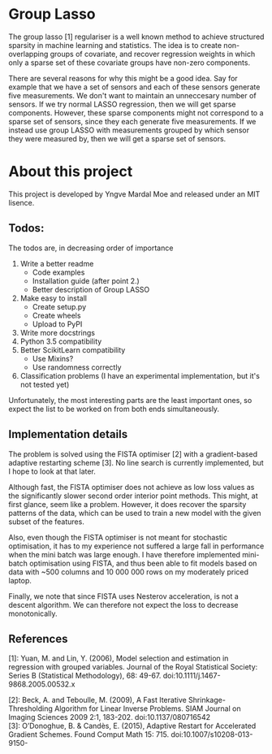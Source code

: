 # Group Lasso
The group lasso [1] regulariser is a well known method to achieve structured sparsity
in machine learning and statistics. The idea is to create non-overlapping groups of
covariate, and recover regression weights in which only a sparse set of these covariate
groups have non-zero components.

There are several reasons for why this might be a good idea. Say for example that we have
a set of sensors and each of these sensors generate five measurements. We don't want 
to maintain an unneccesary number of sensors. If we try normal LASSO regression, then
we will get sparse components. However, these sparse components might not correspond
to a sparse set of sensors, since they each generate five measurements. If we instead
use group LASSO with measurements grouped by which sensor they were measured by, then
we will get a sparse set of sensors.

# About this project
This project is developed by Yngve Mardal Moe and released under an MIT lisence.

## Todos:
The todos are, in decreasing order of importance

 1. Write a better readme
    - Code examples
    - Installation guide (after point 2.)
    - Better description of Group LASSO
 2. Make easy to install
    - Create setup.py
    - Create wheels
    - Upload to PyPI
 3. Write more docstrings
 4. Python 3.5 compatibility
 5. Better ScikitLearn compatibility
    - Use Mixins?
    - Use randomness correctly
 6. Classification problems (I have an experimental implementation, but it's not tested yet)

Unfortunately, the most interesting parts are the least important ones, so expect the list
to be worked on from both ends simultaneously.

## Implementation details
The problem is solved using the FISTA optimiser [2] with a gradient-based adaptive restarting scheme [3]. No line search is currently implemented, but I hope to look at that later.

Although fast, the FISTA optimiser does not achieve as low loss values as the significantly slower second order interior point methods. This might, at first glance, seem like a problem. However, it does recover the sparsity patterns of the data, which can be used to train a new model with the given subset of the features.

Also, even though the FISTA optimiser is not meant for stochastic optimisation, it has to my experience not suffered a large fall in performance when the mini batch was large enough. I have therefore implemented mini-batch optimisation using FISTA, and thus been able to fit models based on data with ~500 columns and 10 000 000 rows on my moderately priced laptop.

Finally, we note that since FISTA uses Nesterov acceleration, is not a descent algorithm. We can therefore not expect the loss to decrease monotonically.

## References
[1]: Yuan, M. and Lin, Y. (2006), Model selection and estimation in regression with grouped variables. Journal of the Royal Statistical Society: Series B (Statistical Methodology), 68: 49-67. doi:10.1111/j.1467-9868.2005.00532.x

[2]: Beck, A. and Teboulle, M. (2009), A Fast Iterative Shrinkage-Thresholding Algorithm for Linear Inverse Problems. SIAM Journal on Imaging Sciences 2009 2:1, 183-202. doi:10.1137/080716542  
[3]: O’Donoghue, B. & Candès, E. (2015), Adaptive Restart for Accelerated Gradient Schemes. Found Comput Math 15: 715. doi:10.1007/s10208-013-9150-
